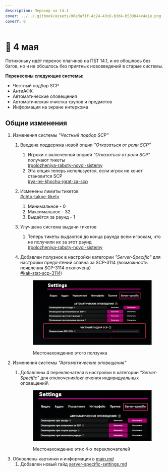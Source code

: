 ```yaml
---
description: Переход на 14.1
cover: ../../.gitbook/assets/06edaf1f-4c24-43c8-b3d4-b533044c4a1e.png
coverY: 0
---
```


# 🌿 4 мая

Потихоньку идёт перенос плагинов на ПБТ 14.1, и не обошлось без багов, но и не обошлось без приятных нововведений в старые системы.

**Перенесены следующие системы:**

* Честный подбор SCP
* АнтиАФК
* Автоматические оповещения
* Автоматическая очистка трупов и предметов
* Информация на экране интеркома

## Общие изменения

1. Изменения системы _"Честный подбор SCP"_
   1. Введена поддержка новой опции _"Отказаться от роли SCP"_
      1. Игроки с включенной опцией _"Отказаться от роли SCP_" получают тикеты\
         [#polozheniya-raboty-novoi-sistemy](../../newbies/obshii-spisok/sistema-podbora-scp.md#polozheniya-raboty-novoi-sistemy "mention")
      2. Эта опция теперь используется, если игрок не хочет становится SCP\
         [#ya-ne-khochu-igrat-za-scp](../../newbies/obshii-spisok/sistema-podbora-scp.md#ya-ne-khochu-igrat-za-scp "mention")
   2. Изменены лимиты тикетов\
      [#chto-takoe-tikety](../../newbies/obshii-spisok/sistema-podbora-scp.md#chto-takoe-tikety "mention")
      1. Минимальное - 0
      2. Максимальное - 32
      3. Выдаётся за раунд - 1
   3. Улучшена система выдачи тикетов
      1. Теперь тикеты выдаются до конца раунда всем игрокам, что не получили их за этот раунд\
         [#polozheniya-raboty-novoi-sistemy](../../newbies/obshii-spisok/sistema-podbora-scp.md#polozheniya-raboty-novoi-sistemy "mention")
   4.  Добавлен полузнок в настройки категории _"Server-Specific"_ для настройки предочтений спавна за SCP-3114 (возможность появления SCP-3114 отключена)\
       [#kak-stat-scp-3114](../../newbies/obshii-spisok/sistema-podbora-scp.md#kak-stat-scp-3114 "mention")\


       <figure><img src="../../.gitbook/assets/image (8) (1) (1).png" alt=""><figcaption><p>Местонахождение этого ползунка</p></figcaption></figure>
2. Изменения системы _"Автоматические оповещения"_
   1.  Добавлены 4 переключателя в настройки  в категории _"Server-Specific"_ для отключения/включения индивидуальных оповещений\




       <figure><img src="../../.gitbook/assets/image (7) (1) (1).png" alt=""><figcaption><p>Местонахождение этих 4-х переключателей</p></figcaption></figure>
3. Обновлены картинки и информация в [main.md](../../newbies/main.md "mention")
   1. Добавлен новый гайд [server-specific-settings.md](../../newbies/obshii-spisok/server-specific-settings.md "mention")
